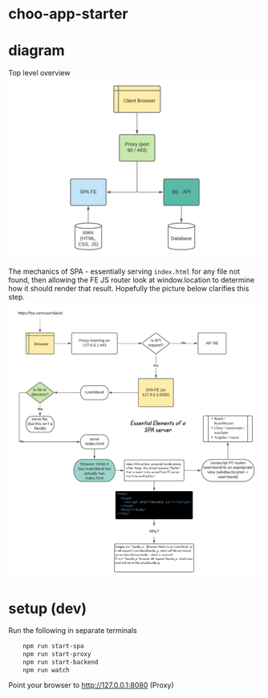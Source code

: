 # choo-app-starter

# diagram

Top level overview
![proxy diagram](/proxydiagram.png)

The mechanics of SPA - essentially serving `index.html` for any file not found, then allowing the FE JS router
look at window.location to determine how it should render that result.
Hopefully the picture below clarifies this step. 
![SPA-FE](/SPA-FE.png)


# setup (dev)

Run the following in separate terminals

```
    npm run start-spa
    npm run start-proxy
    npm run start-backend
    npm run watch
```

Point your browser to http://127.0.0.1:8080 (Proxy)
